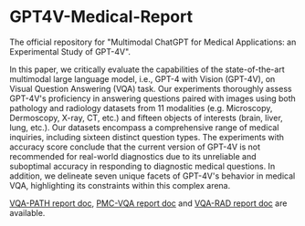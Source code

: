 # GPT4V-Medical-Report

The official repository for "Multimodal ChatGPT for Medical Applications: an Experimental Study of GPT-4V".

In this paper, we critically evaluate the capabilities of the state-of-the-art multimodal large language model, i.e., GPT-4 with Vision (GPT-4V), on Visual Question Answering (VQA) task. Our experiments thoroughly assess GPT-4V's proficiency in answering questions paired with images using both pathology and radiology datasets from 11 modalities (e.g. Microscopy, Dermoscopy, X-ray, CT, etc.) and fifteen objects of interests (brain, liver, lung, etc.). Our datasets encompass a comprehensive range of medical inquiries, including sixteen distinct question types. 
The experiments with accuracy score conclude that the current version of GPT-4V
is not recommended for real-world diagnostics due to its unreliable and suboptimal accuracy in
responding to diagnostic medical questions. In addition,
we delineate seven unique facets of GPT-4V's behavior in medical VQA, highlighting its constraints within this complex arena.

[VQA-PATH report doc](https://docs.google.com/document/d/13TehYpCpiDIBNsxEyJFMW0Y6QADoapTC/edit?usp=drive_link&ouid=117774209307927685249&rtpof=true&sd=true), [PMC-VQA report doc](https://docs.google.com/document/d/11ebg2XlbQIXawm95Z81YuFwTK9VH5W_5/edit?usp=drive_link&ouid=117774209307927685249&rtpof=true&sd=true) and [VQA-RAD report doc](https://docs.google.com/document/d/1tFT-hUTIl862N1bX9fxiCgs9eeu7nJbu/edit?usp=drive_link&ouid=117774209307927685249&rtpof=true&sd=true) are available.
